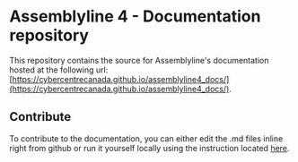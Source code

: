 # Assemblyline 4 - Documentation repository

This repository contains the source for Assemblyline's documentation hosted at the following url: [https://cybercentrecanada.github.io/assemblyline4_docs/](https://cybercentrecanada.github.io/assemblyline4_docs/).

## Contribute 

To contribute to the documentation, you can either edit the .md files inline right from github or run it yourself locally using the instruction located [here](https://cybercentrecanada.github.io/assemblyline4_docs/developer_manual/docs/docs/).
